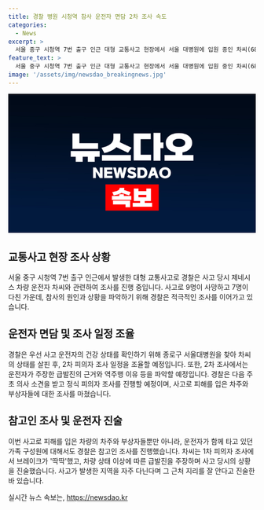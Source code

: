 ```yaml
---
title: 경찰 병원 시청역 참사 운전자 면담 2차 조사 속도
categories:
  - News
excerpt: >
  서울 중구 시청역 7번 출구 인근 대형 교통사고 현장에서 서울 대병원에 입원 중인 차씨(68)의 건강 상태 확인 후, 다음 주 초 2차 피의자 조사를 예정하고 있다. 경찰은 차씨의 주장한 급발진과 역주행 이유를 조사할 예정이며, 참사로 피해를 입은 차주 및 부상자 등에 대한 조사를 마친 상황이다. 또한, 차씨의 아내에 대한 참고인 조사도 완료됐으며, 차씨는 이전에도 역주행 사고를 일으킨 경력이 있다고 전해졌다.
feature_text: >
  서울 중구 시청역 7번 출구 인근 대형 교통사고 현장에서 서울 대병원에 입원 중인 차씨(68)의 건강 상태 확인 후, 다음 주 초 2차 피의자 조사를 예정하고 있다. 경찰은 차씨의 주장한 급발진과 역주행 이유를 조사할 예정이며, 참사로 피해를 입은 차주 및 부상자 등에 대한 조사를 마친 상황이다. 또한, 차씨의 아내에 대한 참고인 조사도 완료됐으며, 차씨는 이전에도 역주행 사고를 일으킨 경력이 있다고 전해졌다.
image: '/assets/img/newsdao_breakingnews.jpg'
---
```


<p><img src="/assets/img/newsdao_breakingnews.jpg" alt="koreaapp 속보" /></p>

<h2 data-ke-size="size26">교통사고 현장 조사 상황</h2>

<p data-ke-size="size16">서울 중구 시청역 7번 출구 인근에서 발생한 대형 교통사고로 경찰은 사고 당시 제네시스 차량 운전자 차씨와 관련하여 조사를 진행 중입니다. 사고로 9명이 사망하고 7명이 다친 가운데, 참사의 원인과 상황을 파악하기 위해 경찰은 적극적인 조사를 이어가고 있습니다.</p>

<h2 data-ke-size="size24">운전자 면담 및 조사 일정 조율</h2>

<p data-ke-size="size16">경찰은 우선 사고 운전자의 건강 상태를 확인하기 위해 종로구 서울대병원을 찾아 차씨의 상태를 살핀 후, 2차 피의자 조사 일정을 조율할 예정입니다. 또한, 2차 조사에서는 운전자가 주장한 급발진의 근거와 역주행 이유 등을 파악할 예정입니다. 경찰은 다음 주 초 의사 소견을 받고 정식 피의자 조사를 진행할 예정이며, 사고로 피해를 입은 차주와 부상자들에 대한 조사를 마쳤습니다.</p>

<h2 data-ke-size="size24">참고인 조사 및 운전자 진술</h2>

<p data-ke-size="size16">이번 사고로 피해를 입은 차량의 차주와 부상자들뿐만 아니라, 운전자가 함께 타고 있던 가족 구성원에 대해서도 경찰은 참고인 조사를 진행했습니다. 차씨는 1차 피의자 조사에서 브레이크가 '딱딱'했고, 차량 상태 이상에 따른 급발진을 주장하며 사고 당시의 상황을 진술했습니다. 사고가 발생한 지역을 자주 다닌다며 그 근처 지리를 잘 안다고 진술한 바 있습니다.</p>
실시간 뉴스 속보는, <a href="https://newsdao.kr" rel="dofollow">https://newsdao.kr</a>


